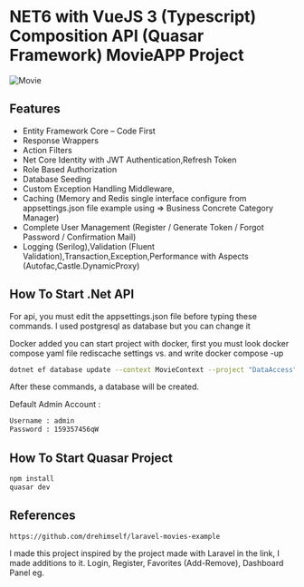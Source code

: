# NET6 with VueJS 3 (Typescript) Composition API (Quasar Framework) MovieAPP Project

<img alt="Movie" src="assets/Movie.gif"> </img>

## Features
- Entity Framework Core – Code First
- Response Wrappers
- Action Filters
- Net Core Identity with JWT Authentication,Refresh Token
- Role Based Authorization
- Database Seeding
- Custom Exception Handling Middleware,
- Caching (Memory and Redis single interface configure from appsettings.json file example using => Business Concrete Category Manager)
- Complete User Management  (Register / Generate Token / Forgot Password / Confirmation Mail)
- Logging (Serilog),Validation (Fluent Validation),Transaction,Exception,Performance with Aspects (Autofac,Castle.DynamicProxy)

## How To Start .Net API

For api, you must edit the appsettings.json file before typing these commands.
I used postgresql as database but you can change it

Docker added you can start project with docker, first you must look docker compose yaml file rediscache settings vs. and write docker compose -up 


```sh
dotnet ef database update --context MovieContext --project "DataAccess" --startup-project "WebAPI"
```

After these commands, a database will be created. 


Default Admin Account : 

```sh
Username : admin
Password : 159357456qW
```


## How To Start Quasar Project


```sh
npm install
quasar dev
```

## References

```sh
https://github.com/drehimself/laravel-movies-example
```

I made this project inspired by the project made with Laravel in the link, I made additions to it.
Login, Register, Favorites (Add-Remove), Dashboard Panel eg.

